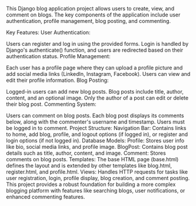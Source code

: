 This Django blog application project allows users to create, view, and comment on blogs. The key components of the application include user authentication, profile management, blog posting, and commenting.

Key Features:
User Authentication:

Users can register and log in using the provided forms.
Login is handled by Django's authenticate() function, and users are redirected based on their authentication status.
Profile Management:

Each user has a profile page where they can upload a profile picture and add social media links (LinkedIn, Instagram, Facebook).
Users can view and edit their profile information.
Blog Posting:

Logged-in users can add new blog posts.
Blog posts include title, author, content, and an optional image.
Only the author of a post can edit or delete their blog post.
Commenting System:

Users can comment on blog posts.
Each blog post displays its comments below, along with the commenter's username and timestamp.
Users must be logged in to comment.
Project Structure:
Navigation Bar: Contains links to home, add blog, profile, and logout options (if logged in), or register and login options (if not logged in).
Database Models:
Profile: Stores user info like bio, social media links, and profile image.
BlogPost: Contains blog post details such as title, author, content, and image.
Comment: Stores comments on blog posts.
Templates: The base HTML page (base.html) defines the layout and is extended by other templates like blog.html, register.html, and profile.html.
Views: Handles HTTP requests for tasks like user registration, login, profile display, blog creation, and comment posting.
This project provides a robust foundation for building a more complex blogging platform with features like searching blogs, user notifications, or enhanced commenting features.
